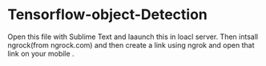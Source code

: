# Tensorflow-object-Detection
Open this file with Sublime Text and laaunch this in loacl server.
Then intsall ngrock(from ngrock.com) and then create a link using ngrok and open that link on your mobile .
